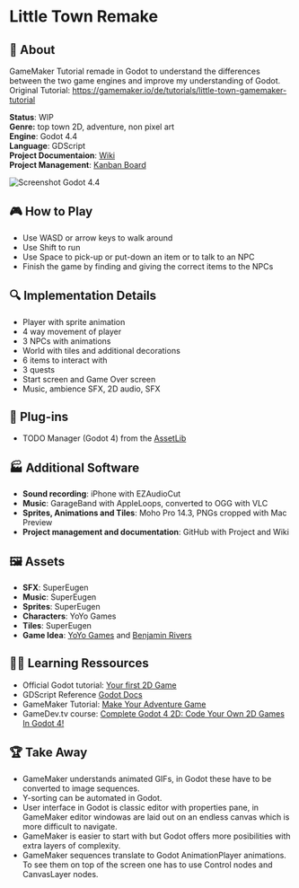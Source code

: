 # Little Town Remake

## :pushpin: About
GameMaker Tutorial remade in Godot to understand the differences between the two game engines and improve my understanding of Godot.  
Original Tutorial: https://gamemaker.io/de/tutorials/little-town-gamemaker-tutorial

**Status**: WIP  
**Genre:** top town 2D, adventure, non pixel art  
**Engine**: Godot 4.4  
**Language**: GDScript  
**Project Documentaion**: [Wiki](https://github.com/SuperEugen/little-town-remake/wiki)  
**Project Management**: [Kanban Board](https://github.com/users/SuperEugen/projects/1)  

![Screenshot Godot 4.4](https://i.imgur.com/G9iwKYq.png)

## :video_game: How to Play
- Use WASD or arrow keys to walk around
- Use Shift to run
- Use Space to pick-up or put-down an item or to talk to an NPC
- Finish the game by finding and giving the correct items to the NPCs

## :mag: Implementation Details
- Player with sprite animation
- 4 way movement of player
- 3 NPCs with animations
- World with tiles and additional decorations
- 6 items to interact with
- 3 quests
- Start screen and Game Over screen
- Music, ambience SFX, 2D audio, SFX

## :electric_plug: Plug-ins
- TODO Manager (Godot 4) from the [AssetLib](https://godotengine.org/asset-library/asset/1327)

## :factory: Additional Software
- **Sound recording**: iPhone with EZAudioCut  
- **Music**: GarageBand with AppleLoops, converted to OGG with VLC  
- **Sprites, Animations and Tiles**: Moho Pro 14.3, PNGs cropped with Mac Preview  
- **Project management and documentation**: GitHub with Project and Wiki  

## :framed_picture: Assets
- **SFX**: SuperEugen  
- **Music**: SuperEugen  
- **Sprites**: SuperEugen  
- **Characters**: YoYo Games  
- **Tiles**: SuperEugen
- **Game Idea**: [YoYo Games](https://gamemaker.io/) and  [Benjamin Rivers](https://www.bancy.co)  

## :man_teacher: Learning Ressources
- Official Godot tutorial: [Your first 2D Game](https://docs.godotengine.org/en/stable/getting_started/first_2d_game/index.html)
- GDScript Reference [Godot Docs](https://docs.godotengine.org/en/stable/tutorials/scripting/gdscript/gdscript_basics.html)
- GameMaker Tutorial: [Make Your Adventure Game](https://gamemaker.io/de/tutorials/little-town-gamemaker-tutorial)
- GameDev.tv course: [Complete Godot 4 2D: Code Your Own 2D Games In Godot 4!](https://www.gamedev.tv/courses/godot-complete-2d)

## :trophy: Take Away
- GameMaker understands animated GIFs, in Godot these have to be converted to image sequences.
- Y-sorting can be automated in Godot.
- User interface in Godot is classic editor with properties pane, in GameMaker editor windowas are laid out on an endless canvas which is more difficult to navigate.
- GameMaker is easier to start with but Godot offers more posibilities with extra layers of complexity.
- GameMaker sequences translate to Godot AnimationPlayer animations. To see them on top of the screen one has to use Control nodes and CanvasLayer nodes.
